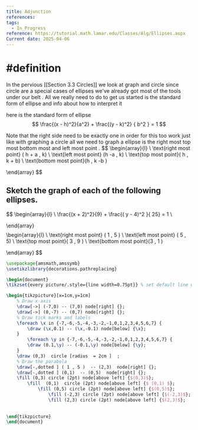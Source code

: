```yaml
---
title: Adjunction
references: 
tags:
  - In_Progress
reference: https://tutorial.math.lamar.edu/Classes/Alg/Ellipses.aspx
Current date: 2025-04-06
---
```

# #definition 
In the pervious [[Section 3.3  Circles]] we look at graph and circle since circle are a special cases of ellipses we've already got most of the tools under our belt . All we really need to do to get us started is the standard form of ellipse and info about how to interpret it 

here is the standard form of ellipse 
$$
\frac{(x -  h)^2}{a^2} + \frac{(y  - k)^2} { b^2 }   = 1 
$$

Note that  the right side need to be exactly one in order for this too work 
just like with graphing a circle all we need to graph a ellipse is the right most top most bottom most and left most point . 
$$
\begin{array}{l} \\
\text{right most point} ( h + a , k) \\
\text{left most point} (h   -a  , k)
 \\
\text{top most point}( h , k + b)
 \\
\text{bottom most point}(h  , k -b )

\end{array}
$$
## Sketch the graph of each of the following ellipses.

$$
\begin{array}{l} \\
\frac{(x + 2)^2}{9}  +  \frac{( y - 4)^2 }{ 25}  =  1  \\

\end{array}
$$
$$
\begin{array}{l} \\
\text{right most point} ( 1 , 5 ) \\
\text{left most point} ( 5 , 5)
 \\
\text{top most point}( 3 , 9 )
 \\
\text{bottom most point}(3  , 1  )

\end{array}
$$



```tikz
\usepackage{amsmath,amssymb}
\usetikzlibrary{decorations.pathreplacing}

\begin{document}
\tikzset{every picture/.style={line width=0.75pt}} % set default line width

\begin{tikzpicture}[x=1cm,y=1cm]
    % Draw x-axis
    \draw[->] (-7,0) -- (7,0) node[right] {};
    \draw[->] (0,-7) -- (0,7) node[right] {};
    % Draw tick marks and labels
    \foreach \x in {-7,-6,-5,-4,-3,-2,-1,0,1,2,3,4,5,6,7} {
        \draw (\x,0.1) -- (\x,-0.1) node[below] {\x};
    }
        \foreach \y in {-7,-6,-5,-4,-3,-2,-1,0,1,2,3,4,5,6,7} {
        \draw (0.1,\y) -- (-0.1,\y) node[below] {\y};
    } 
    \draw (0,3)  circle [radius  = 2cm ]  ; 
    % Draw the parabola
    \draw[-,dotted ] ( 1 , 5 )  -- (2,3)  node[right] {};   
    \draw[-,dotted ] (0,1)  -- (0,5)  node[right] {};  
    \fill (0,3) circle (2pt) node[above left] {$(0,3)$}; 
        \fill  (0,1)  circle (2pt) node[above left] {$ (0,1) $};
            \fill (0,5) circle (2pt) node[above left] {$(0,5)$};
                \fill (-2,3) circle (2pt) node[above left] {$(-2,3)$}; 
                \fill (2,3) circle (2pt) node[above left] {$(2,3)$};
    
                    
\end{tikzpicture}
\end{document}
```

